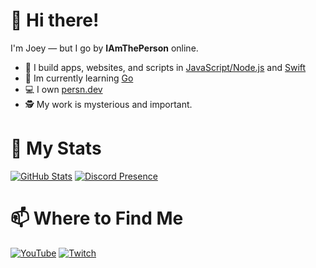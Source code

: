 # 👋 Hi there!

I'm Joey — but I go by **IAmThePerson** online.

- 📜 I build apps, websites, and scripts in [JavaScript/Node.js](https://nodejs.org/en) and [Swift](https://www.swift.org)
- 🌱 Im currently learning [Go](https://go.dev)
- 💻 I own [persn.dev](https://persn.dev)
- 🕵️ My work is mysterious and important.

# 🚀 My Stats
[![GitHub Stats](https://github-readme-stats-sathonay.vercel.app/api?username=spjoes&line_height=27&count_private=true&hide_border=true&show_icons=true&bg_color=1A1C1F&text_color=FFFFFF&title_color=9680E7&icon_color=9680E7)](https://github.com/spjoes)
[![Discord Presence](https://lanyard.cnrad.dev/api/202109343678726144)](https://discord.com/users/202109343678726144)

# 📫 Where to Find Me
[![YouTube](https://img.shields.io/badge/IAmThePerson-%23FF0000.svg?style=for-the-badge&logo=YouTube&logoColor=white)](https://www.youtube.com/channel/UC4fk7I5-MPWBIiFsDSe_VZg)
[![Twitch](https://img.shields.io/badge/IAmTh3Person-%239146FF.svg?style=for-the-badge&logo=Twitch&logoColor=white)](https://twitch.tv/iamth3person)
